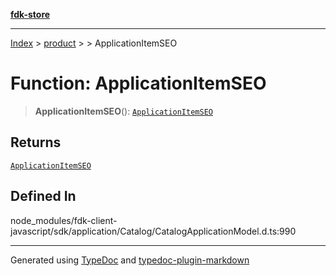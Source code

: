 [**fdk-store**](../../../README.md)
***

[Index](../../../API.md) > [product](../../README.md) > [<internal>](../README.md) > ApplicationItemSEO

# Function: ApplicationItemSEO

> **ApplicationItemSEO**(): [`ApplicationItemSEO`](../type-aliases/type-alias.ApplicationItemSEO.md)

## Returns

[`ApplicationItemSEO`](../type-aliases/type-alias.ApplicationItemSEO.md)

## Defined In

node\_modules/fdk-client-javascript/sdk/application/Catalog/CatalogApplicationModel.d.ts:990

***
Generated using [TypeDoc](https://typedoc.org/) and [typedoc-plugin-markdown](https://www.npmjs.com/package/typedoc-plugin-markdown)
